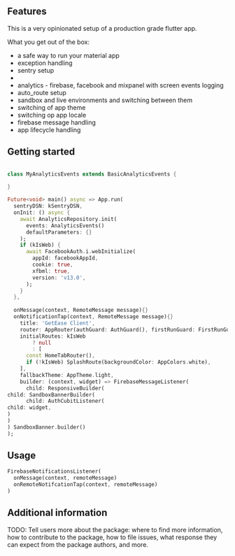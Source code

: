 ## Features

This is a very opinionated setup of a production grade flutter app.

What you get out of the box:

- a safe way to run your material app
- exception handling
- sentry setup
- 
- analytics - firebase, facebook and mixpanel with screen events logging
- auto_route setup
- sandbox and live environments and switching between them
- switching of app theme
- switching op app locale
- firebase message handling
- app lifecycle handling

## Getting started

```dart

class MyAnalyticsEvents extends BasicAnalyticsEvents {
  
}

Future<void> main() async => App.run(
  sentryDSN: kSentryDSN,
  onInit: () async {
    await AnalyticsRepository.init(
      events: AnalyticsEvents()
      defaultParameters: {}
    );
    if (kIsWeb) {
      await FacebookAuth.i.webInitialize(
        appId: facebookAppId,
        cookie: true,
        xfbml: true,
        version: 'v13.0',
      );
    }
  },
    
  onMessage(context, RemoteMessage message){}
  onNotificationTap(context, RemoteMessage message){}
    title: 'GetEase Client',
    router: AppRouter(authGuard: AuthGuard(), firstRunGuard: FirstRunGuard()),
    initialRoutes: kIsWeb
        ? null
        : [
      const HomeTabRouter(),
      if (!kIsWeb) SplashRoute(backgroundColor: AppColors.white),
    ],
    fallbackTheme: AppTheme.light,
    builder: (context, widget) => FirebaseMessageListener(
      child: ResponsiveBuilder(
child: SandboxBannerBuilder(
      child: AuthCubitListener(
child: widget,
)
)
) SandboxBanner.builder()
);
```

## Usage


```dart
FirebaseNotificationsListener(
  onMessage(context, remoteMessage)
  onRemoteNotifcationTap(context, remoteMessage)
)
```



## Additional information

TODO: Tell users more about the package: where to find more information, how to 
contribute to the package, how to file issues, what response they can expect 
from the package authors, and more.

